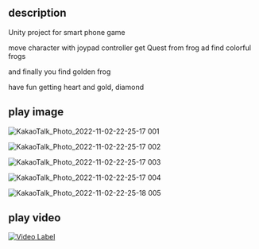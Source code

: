 ## description

Unity project for smart phone game

move character with joypad controller
get Quest from frog
ad find colorful frogs

and finally you find golden frog


have fun getting heart and gold, diamond


## play image


![KakaoTalk_Photo_2022-11-02-22-25-17 001](https://user-images.githubusercontent.com/78422003/199501194-4bca5eab-4be0-4e5e-8df6-07423c3a02f2.jpeg)


![KakaoTalk_Photo_2022-11-02-22-25-17 002](https://user-images.githubusercontent.com/78422003/199501202-e8295217-63c4-4673-be79-577c9838e0f7.jpeg)


![KakaoTalk_Photo_2022-11-02-22-25-17 003](https://user-images.githubusercontent.com/78422003/199501215-6181f713-77a0-4d5a-bf0e-67f5c040966e.jpeg)


![KakaoTalk_Photo_2022-11-02-22-25-17 004](https://user-images.githubusercontent.com/78422003/199501222-42e1389f-00f1-46f4-a924-ac8813071d60.jpeg)


![KakaoTalk_Photo_2022-11-02-22-25-18 005](https://user-images.githubusercontent.com/78422003/199501231-5fc23519-757c-40d5-bee2-a487446c5986.jpeg)


## play video

[![Video Label](http://img.youtube.com/vi/'J_9k4aUmeGk'/0.jpg)](https://youtu.be/'J_9k4aUmeGk')



